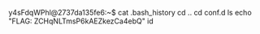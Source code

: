 y4sFdqWPhl@2737da135fe6:~$ cat .bash_history
cd ..
cd conf.d
ls
echo "FLAG: ZCHqNLTmsP6kAEZkezCa4ebQ"
id
